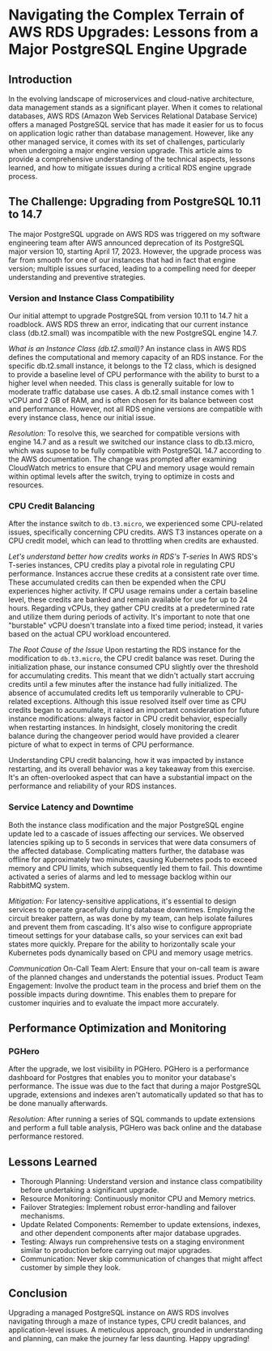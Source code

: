 # Navigating the Complex Terrain of AWS RDS Upgrades: Lessons from a Major PostgreSQL Engine Upgrade

## Introduction

In the evolving landscape of microservices and cloud-native architecture, data management stands as a significant player. When it comes to relational databases, AWS RDS (Amazon Web Services Relational Database Service) offers a managed PostgreSQL service that has made it easier for us to focus on application logic rather than database management. However, like any other managed service, it comes with its set of challenges, particularly when undergoing a major engine version upgrade. This article aims to provide a comprehensive understanding of the technical aspects, lessons learned, and how to mitigate issues during a critical RDS engine upgrade process.

## The Challenge: Upgrading from PostgreSQL 10.11 to 14.7

The major PostgreSQL upgrade on AWS RDS was triggered on my software engineering team after AWS announced deprecation of its PostgreSQL major version 10, starting April 17, 2023. However, the upgrade process was far from smooth for one of our instances that had in fact that engine version; multiple issues surfaced, leading to a compelling need for deeper understanding and preventive strategies.

### Version and Instance Class Compatibility

Our initial attempt to upgrade PostgreSQL from version 10.11 to 14.7 hit a roadblock. AWS RDS threw an error, indicating that our current instance class (db.t2.small) was incompatible with the new PostgreSQL engine 14.7.

*What is an Instance Class (db.t2.small)?*
An instance class in AWS RDS defines the computational and memory capacity of an RDS instance. For the specific db.t2.small instance, it belongs to the T2 class, which is designed to provide a baseline level of CPU performance with the ability to burst to a higher level when needed. This class is generally suitable for low to moderate traffic database use cases. A db.t2.small instance comes with 1 vCPU and 2 GB of RAM, and is often chosen for its balance between cost and performance. However, not all RDS engine versions are compatible with every instance class, hence our initial issue.

*Resolution:*
To resolve this, we searched for compatible versions with engine 14.7 and as a result we switched our instance class to db.t3.micro, which was supose to be fully compatible with PostgreSQL 14.7 according to the AWS documentation. The change was prompted after examining CloudWatch metrics to ensure that CPU and memory usage would remain within optimal levels after the switch, trying to optimize in costs and resources.

### CPU Credit Balancing

After the instance switch to `db.t3.micro`, we experienced some CPU-related issues, specifically concerning CPU credits. AWS T3 instances operate on a CPU credit model, which can lead to throttling when credits are exhausted.

*Let's understand better how credits works in RDS's T-series*
In AWS RDS's T-series instances, CPU credits play a pivotal role in regulating CPU performance. Instances accrue these credits at a consistent rate over time. These accumulated credits can then be expended when the CPU experiences higher activity. If CPU usage remains under a certain baseline level, these credits are banked and remain available for use for up to 24 hours.
Regarding vCPUs, they gather CPU credits at a predetermined rate and utilize them during periods of activity. It's important to note that one "burstable" vCPU doesn't translate into a fixed time period; instead, it varies based on the actual CPU workload encountered.

*The Root Cause of the Issue*
Upon restarting the RDS instance for the modification to `db.t3.micro`, the CPU credit balance was reset. During the initialization phase, our instance consumed CPU slightly over the threshold for accumulating credits. This meant that we didn't actually start accruing credits until a few minutes after the instance had fully initialized. The absence of accumulated credits left us temporarily vulnerable to CPU-related exceptions. Although this issue resolved itself over time as CPU credits began to accumulate, it raised an important consideration for future instance modifications: always factor in CPU credit behavior, especially when restarting instances. In hindsight, closely monitoring the credit balance during the changeover period would have provided a clearer picture of what to expect in terms of CPU performance.

Understanding CPU credit balancing, how it was impacted by instance restarting, and its overall behavior was a key takeaway from this exercise. It's an often-overlooked aspect that can have a substantial impact on the performance and reliability of your RDS instances.

### Service Latency and Downtime

Both the instance class modification and the major PostgreSQL engine update led to a cascade of issues affecting our services. We observed latencies spiking up to 5 seconds in services that were data consumers of the affected database. Complicating matters further, the database was offline for approximately two minutes, causing Kubernetes pods to exceed memory and CPU limits, which subsequently led them to fail. This downtime activated a series of alarms and led to message backlog within our RabbitMQ system.

*Mitigation:*
For latency-sensitive applications, it's essential to design services to operate gracefully during database downtimes. Employing the circuit breaker pattern, as was done by my team, can help isolate failures and prevent them from cascading. It's also wise to configure appropriate timeout settings for your database calls, so your services can exit bad states more quickly. Prepare for the ability to horizontally scale your Kubernetes pods dynamically based on CPU and memory usage metrics.

*Communication*
On-Call Team Alert: Ensure that your on-call team is aware of the planned changes and understands the potential issues.
Product Team Engagement: Involve the product team in the process and brief them on the possible impacts during downtime. This enables them to prepare for customer inquiries and to evaluate the impact more accurately.

## Performance Optimization and Monitoring

### PGHero

After the upgrade, we lost visibility in PGHero. PGHero is a performance dashboard for Postgres that enables you to monitor your database's performance. The issue was due to the fact that during a major PostgreSQL upgrade, extensions and indexes aren't automatically updated so that has to be done manually afterwards.

*Resolution:*
After running a series of SQL commands to update extensions and perform a full table analysis, PGHero was back online and the database performance restored.

## Lessons Learned

- Thorough Planning: Understand version and instance class compatibility before undertaking a significant upgrade.
- Resource Monitoring: Continuously monitor CPU and Memory metrics.
- Failover Strategies: Implement robust error-handling and failover mechanisms.
- Update Related Components: Remember to update extensions, indexes, and other dependent components after major database upgrades.
- Testing: Always run comprehensive tests on a staging environment similar to production before carrying out major upgrades.
- Communication: Never skip communication of changes that might affect customer by simple they look.

## Conclusion

Upgrading a managed PostgreSQL instance on AWS RDS involves navigating through a maze of instance types, CPU credit balances, and application-level issues. A meticulous approach, grounded in understanding and planning, can make the journey far less daunting. Happy upgrading!
